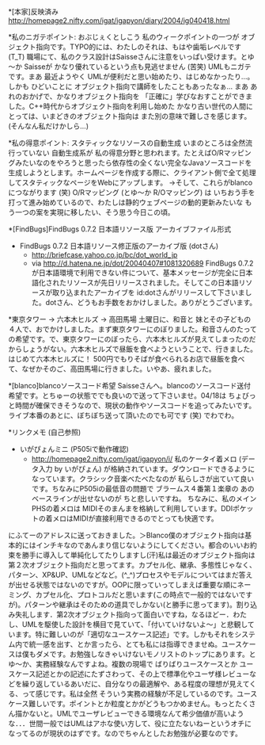 *[本家]反映済み
http://homepage2.nifty.com/igat/igapyon/diary/2004/ig040418.html

*私のニガテポイント: おぶじぇくとしこう
私のウィークポイントの一つが オブジェクト指向です。TYPO的には、わたしのそれは、もはや歯垢レベルです (T_T)
職場にて、私のクラス設計はSaisseさんに注意をいっぱい受けます。とゆ～か Saisseが かなり優れているという点も見逃せません (苦笑) UMLもニガテです。まあ 最近ようやく UMLが便利だと思い始めたり、はじめなかったり…。しかも ひどいことに オブジェクト指向で講師をしたこともあったなぁ… まあ あれのおかげで、かなりオブジェクト指向を 「正確に」学びなおすことができました。C++時代からオブジェクト指向を利用し始めた かなり古い世代の人間にとっては、いまどきのオブジェクト指向は また別の意味で難しさを感じます。(そんなん私だけかしら…)

*私の得意ポイント: スタティックなリソースの自動生成
いまのところは全然流行っていない 自動生成系が 私の得意分野と思われます。たとえばO/Rマッピングみたいなのをやろうと思ったら依存性の全くない完全なJavaソースコードを生成しようとします。ホームページを作成する際に、クライアント側で全て処理してスタティックなページをWebにアップします。
→そして、これらがblancoにつながります (笑)
O/Rマッピング (とゆ～か R/Oマッピング) は いちおう手を打って進み始めているので、わたしは静的ウェブページの動的更新みたいな もう一つの案を実現に移したい、そう思う今日この頃。

*[FindBugs]FindBugs 0.7.2 日本語リソース版 アーカイブファイル形式

* FindBugs 0.7.2 日本語リソース修正版のアーカイブ版 (dotさん)
  * http://briefcase.yahoo.co.jp/bc/dot_world_jp
  * via http://d.hatena.ne.jp/dot/20040407#1081320689
FindBugs 0.7.2 が日本語環境で利用できない件について、基本メッセージが完全に日本語化されたリソースが先日リリースされました。そしてこの日本語リソースが取り込まれたアーカイブを id:dotさんがリリースして下さいました。dotさん、どうもお手数をおかけしました。ありがとうございます。

*東京タワー → 六本木ヒルズ → 高田馬場
土曜日に、和音と 妹とその子どもの４人で、おでかけしました。まず東京タワーにのぼりました。和音さんのたっての希望です。で、東京タワーにのぼったら、六本木ヒルズが見えてしまったのだからしょうがない。六本木ヒルズで昼飯を食べようということで、行きました。はじめて六本木ヒルズに！ 500円でもりそばが食べられるお店で昼飯を食べて、なぜかそのご、高田馬場に行きました。いやあ、疲れました。

*[blanco]blancoソースコード希望
Saisseさんへ。blancoのソースコード送付希望です。とちゅーの状態ででも良いので送って下さいませ。04/18は ちょびっと時間が確保できそうなので、現状の動作やソースコードを追ってみたいです。ライブ本番のあとに、ぼちぼち送って頂いたのでも可です (笑) でわでわ。

*リンクメモ (自己参照)

* いがぴょんミニ (P505iで動作確認)
  * http://homepage2.nifty.com/igat/igapyon/i/
私のケータイ着メロ (データ入力 by いがぴょん) が格納されています。ダウンロードできるようになっています。クラシック音楽べたべたなのが 私らしさが出ていて良いです。ちなみにP505iの最低音の問題で ブラームス４番第１楽章の あのベースラインが出せないのが ちと悲しいですね。
ちなみに、私のメインPHSの着メロは MIDIそのまんまを格納して利用しています。DDIポケットの着メロはMIDIが直接利用できるのでとっても快適です。

にふてーのアドレスに送っておきました。＞Blanco僕のオブジェクト指向は基本的にはインチキなのであんまり信じないようにしてください。都合のいいお約束を勝手に導入して単純化してたりしますし(汗)私は最近のオブジェクト指向は第２次オブジェクト指向だと思ってます。カプセル化、継承、多態性じゃなく、パターン、XP&UP、UMLなどなど。(^_^)プロセスやモデルについてはまだ答えが出せる状態ではないのですが。OOPに限っていってしまえば重要な順にネーミング、カプセル化、プロトコルだと思います(この時点で一般的ではないですが)。パターンや継承はそのための道具でしかない(と勝手に思ってます)。割り込み失礼します．第2次オブジェクト指向って面白いですね，なるほどー．わたし、UMLを駆使した設計を横目で見ていて、「付いていけないよ～」と悲観しています。特に難しいのが「適切なユースケース記述」です。しかもそれをシステム内で統一感を出す、とか言ったら、とても私には指導できませぬ。ユースケースは僕もダメです。お勉強しなきゃいけないモノリストのトップにあります。とゆ～か、実務経験なんですよね。複数の現場で ばりばりユースケースとか ユースケース記述とかの記述にたずさわって、その上で標準化やユーザ様レビューなどを繰り返しているあいだに、自分なりの最適解や、ある程度の理想が見えてくる、って感じです。私は全然 そういう実務の経験が不足しているのです。ユースケース難しいです。ポイントとか粒度とかがどうもつかめません。もっとたくさん描かないと。UMLでユーザレビューできる環境なんて希少価値が高いような．．．世間一般ではUMLはアホな使い方して、役に立たないねーというオチになってるのが現状のはずです。なのでちゃんとしたお勉強が必要なのです。

